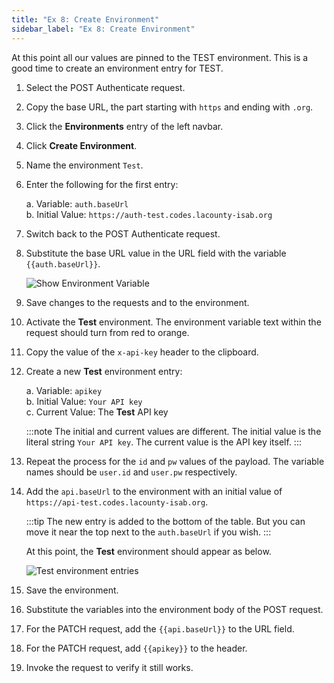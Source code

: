 ```yaml
---
title: "Ex 8: Create Environment"
sidebar_label: "Ex 8: Create Environment"
---
```


At this point all our values are pinned to the TEST
environment.  This is a good time to create an environment
entry for TEST.

1. Select the POST Authenticate request.

2. Copy the base URL, the part starting with `https` and
   ending with `.org`.

3. Click the **Environments** entry of the left navbar.

4. Click **Create Environment**.

5. Name the environment `Test`.

6. Enter the following for the first entry:

   a. Variable: `auth.baseUrl`   
   b. Initial Value: `https://auth-test.codes.lacounty-isab.org`

7. Switch back to the POST Authenticate request.

8. Substitute the base URL value in the URL field with the
   variable `{{auth.baseUrl}}`.

   ![Show Environment Variable](/postman/newEnv1.png)

9. Save changes to the requests and to the environment.

10. Activate the **Test** environment.  The environment variable
    text within the request should turn from red to orange.

11. Copy the value of the `x-api-key` header to the clipboard.

12. Create a new **Test** environment entry:

    a. Variable: `apikey`   
    b. Initial Value: `Your API key`   
    c. Current Value: The **Test** API key

    :::note
    The initial and current values are different.  The initial
    value is the literal string `Your API key`.  The current
    value is the API key itself.
    :::

13. Repeat the process for the `id` and `pw` values of the payload.
    The variable names should be `user.id` and `user.pw` respectively.

14. Add the `api.baseUrl` to the environment with an initial value
    of `https://api-test.codes.lacounty-isab.org`.

    :::tip
    The new entry is added to the bottom of the table.
    But you can move it near the top next to the
    `auth.baseUrl` if you wish.
    :::

    At this point, the **Test** environment should appear as below.

    ![Test environment entries](/postman/newEnv2.png)

15. Save the environment.

16. Substitute the variables into the environment body of the
    POST request.

17. For the PATCH request, add the `{{api.baseUrl}}` to the URL field.

18. For the PATCH request, add `{{apikey}}` to the header.

19. Invoke the request to verify it still works.

